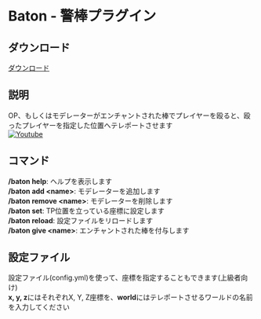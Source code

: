 # Baton - 警棒プラグイン

## ダウンロード
[ダウンロード](https://github.com/Nerahikada/Baton/releases/download/v1.1.0.11/Baton_v1.1.0.11.phar)

## 説明
OP、もしくはモデレーターがエンチャントされた棒でプレイヤーを殴ると、殴ったプレイヤーを指定した位置へテレポートさせます  
[![Youtube](http://img.youtube.com/vi/KY3xyOpMHxc/0.jpg)](http://www.youtube.com/watch?v=KY3xyOpMHxc)

## コマンド
**/baton help**: ヘルプを表示します  
**/baton add \<name\>**: モデレーターを追加します  
**/baton remove \<name\>**: モデレーターを削除します  
**/baton set**: TP位置を立っている座標に設定します  
**/baton reload**: 設定ファイルをリロードします  
**/baton give \<name\>**: エンチャントされた棒を付与します

## 設定ファイル
設定ファイル(config.yml)を使って、座標を指定することもできます(上級者向け)  
**x, y, z**にはそれぞれX, Y, Z座標を、**world**にはテレポートさせるワールドの名前を入力してください